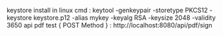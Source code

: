 keystore install in linux cmd  : keytool -genkeypair -storetype PKCS12 -keystore keystore.p12 -alias mykey -keyalg RSA -keysize 2048 -validity 3650
api pdf test { POST Method } : http://localhost:8080/api/pdf/sign
